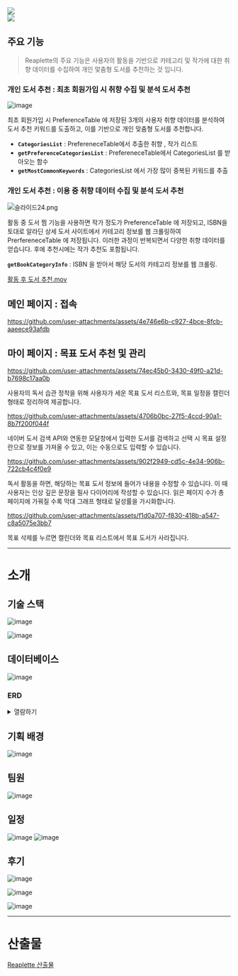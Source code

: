 
<img src="https://github.com/user-attachments/assets/5eb3eb3b-92bc-48e2-a41a-1ebe7c605f2c" align="center">
<br>
<a href="https://chivalrous-saffron-326.notion.site/Reaplette-1650ba93975b80668fbadca4b9abbb8f?pvs=4"><img src="https://img.shields.io/badge/상세 보기 링크-E6E6E6?style=for-the-badge&logo=notion&logoColor=black" /></a>

## 주요 기능
> Reaplette의 주요 기능은 사용자의 활동을 기반으로 카테고리 및 작가에 대한 취향 데이터를 수집하여
개인 맟춤형 도서를 추천하는 것 입니다.
> 

### 개인 도서 추천 : 최초 회원가입 시 취향 수집 및 분석 도서 추천

![image](https://github.com/user-attachments/assets/51dbf3fb-bce2-4c2b-99b3-95f29ea80064)


<aside>

최초 회원가입 시 PreferenceTable 에 저장된 3개의 사용자 취향 데이터를 분석하여 도서 추천 키워드를 도출하고,
이를 기반으로 개인 맞춤형 도서를 추천합니다.

</aside>

- **`CategoriesList`** : PrefereneceTable에서 추출한 취향 , 작가 리스트
- **`getPreferenceCategoriesList`** : PrefereneceTable에서 CategoriesList 를 받아오는 함수
- **`getMostCommonKeywords`** : CategoriesList 에서 가장 많이 중복된 키워드를 추출


### 개인 도서 추천 : 이용 중 취향 데이터 수집 및 분석 도서 추천

![슬라이드24.png](https://prod-files-secure.s3.us-west-2.amazonaws.com/f02911ff-a5c6-4c9a-ae3e-63ed719e4cfe/511c2ef3-176b-43f6-8aed-31b7620cec2e/%E1%84%89%E1%85%B3%E1%86%AF%E1%84%85%E1%85%A1%E1%84%8B%E1%85%B5%E1%84%83%E1%85%B324.png)

<aside>

활동 중 도서 찜 기능을 사용하면 작가 정도가 PreferenceTable 에 저장되고, ISBN을 토대로 알라딘 상세 도서 사이트에서 카테고리 정보를 웹 크롤링하여 PrerfereneceTable 에 저장됩니다.
이러한 과정이 반복되면서 다양한 취향 데이터를 얻습니다. 후에 추천시에는 작가 추천도 포함됩니다.

</aside>

**`getBookCategoryInfo`** : ISBN 을 받아서 해당 도서의 카테고리 정보를 웹 크롤링.

[활동 후 도서 추천.mov](https://prod-files-secure.s3.us-west-2.amazonaws.com/f02911ff-a5c6-4c9a-ae3e-63ed719e4cfe/9a67d6f0-e60c-4262-bdee-0566724be993/%E1%84%92%E1%85%AA%E1%86%AF%E1%84%83%E1%85%A9%E1%86%BC_%E1%84%92%E1%85%AE_%E1%84%83%E1%85%A9%E1%84%89%E1%85%A5_%E1%84%8E%E1%85%AE%E1%84%8E%E1%85%A5%E1%86%AB.mov)

## 메인 페이지 : 접속


https://github.com/user-attachments/assets/4e746e6b-c927-4bce-8fcb-aaeece93afdb



## 마이 페이지 : 목표 도서 추천 및 관리



https://github.com/user-attachments/assets/74ec45b0-3430-49f0-a21d-b7698c17aa0b



<aside>

사용자의 독서 습관 정착을 위해 사용자가 세운 목표 도서 리스트와, 목표 일정을 캘린더 형태로 정리하여 제공합니다.

</aside>



https://github.com/user-attachments/assets/4706b0bc-27f5-4ccd-90a1-8b7f200f044f



<aside>

네이버 도서 검색 API와 연동한 모달창에서 입력한 도서를 검색하고 선택 시 목표 설정 란으로 정보를 가져올 수 있고, 
이는 수동으로도 입력할 수 있습니다.

</aside>



https://github.com/user-attachments/assets/902f2949-cd5c-4e34-906b-722cb4c4f0e9



<aside>

독서 활동을 하면, 해당하는 목표 도서 정보에 들어가 내용을 수정할 수 있습니다.
이 때 사용자는 인상 깊은 문장을 필사 다이어리에 작성할 수 있습니다.
읽은 페이지 수가 총 페이지에 가꿔질 수록 막대 그래프 형태로 달성률을 가시화합니다.

</aside>



https://github.com/user-attachments/assets/f1d0a707-f830-418b-a547-c8a5075e3bb7



<aside>

목표 삭제를 누르면 캘린더와 목표 리스트에서 목표 도서가 사라집니다.

</aside>

---

# 소개

## 기술 스택

![image](https://github.com/user-attachments/assets/1079d3e0-2465-4aab-948c-46fe30c9e324)

![image](https://github.com/user-attachments/assets/87ce309f-2365-442b-8f95-d7ebf5e6d42b)


## 데이터베이스

![image](https://github.com/user-attachments/assets/f7c23de8-b9b6-480a-8e10-c9358b7d93e7)



### ERD
<details>
<summary>열람하기</summary>

![image](https://github.com/user-attachments/assets/f6ecea6d-58f6-45ca-8ce4-b8fe4f3ae4f5)
![image](https://github.com/user-attachments/assets/c62a3dd0-063e-4d98-a7a3-038799425f30)
![image](https://github.com/user-attachments/assets/4b5918fb-f5fb-4f69-b716-e4a1be2e5ad9)
![image](https://github.com/user-attachments/assets/d4b72805-052f-45f7-a1b5-992dc0e032ef)
![image](https://github.com/user-attachments/assets/3ce11392-a935-4337-9872-825e4179968e)

</details>




## 기획 배경

![image](https://github.com/user-attachments/assets/cc352458-2d7d-4884-a6e7-e1e8aa98f14f)


## 팀원

![image](https://github.com/user-attachments/assets/2737ec33-1d21-4d16-a305-4e41cfbdb199)


## 일정

![image](https://github.com/user-attachments/assets/f4956f61-afd7-4bcc-b4be-2ebb136f28a7)
![image](https://github.com/user-attachments/assets/c26550c8-93bf-46c4-bf84-8f6faca7c2a1)


## 후기

![image](https://github.com/user-attachments/assets/f51fab3e-a89e-4b60-adc6-96ff10f226e3)

![image](https://github.com/user-attachments/assets/a2b63081-715c-4f4b-91b3-a2790cd6a9b9)


![image](https://github.com/user-attachments/assets/7cde4bfb-a913-40d2-8fd6-878288199a0a)


---

# 산출물

[Reaplette 산출물](https://www.notion.so/Reaplette-1820ba93975b80dd957bd126a8fdd7a0?pvs=21)
